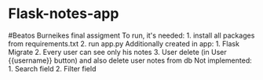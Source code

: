 # Flask-notes-app

#Beatos Burneikes final assigment
To run, it's needed:
    1. install all packages from requirements.txt 
    2. run app.py 
Additionally created in app:
    1. Flask Migrate 
    2. Every user can see only his notes
    3. User delete (in User {{username}} button) and also delete user notes from db
Not implemented:
    1. Search field 
    2. Filter field 
